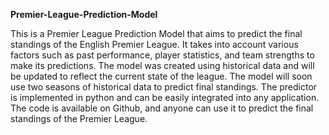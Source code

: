 **Premier-League-Prediction-Model**

This is a Premier League Prediction Model that aims to predict the final standings of the English Premier League. It takes into account various factors such as past performance, player statistics, and team strengths to make its predictions. The model was created using historical data and will be updated to reflect the current state of the league. The model will soon use two seasons of historical data to predict final standings. The predictor is implemented in python and can be easily integrated into any application. The code is available on Github, and anyone can use it to predict the final standings of the Premier League.


